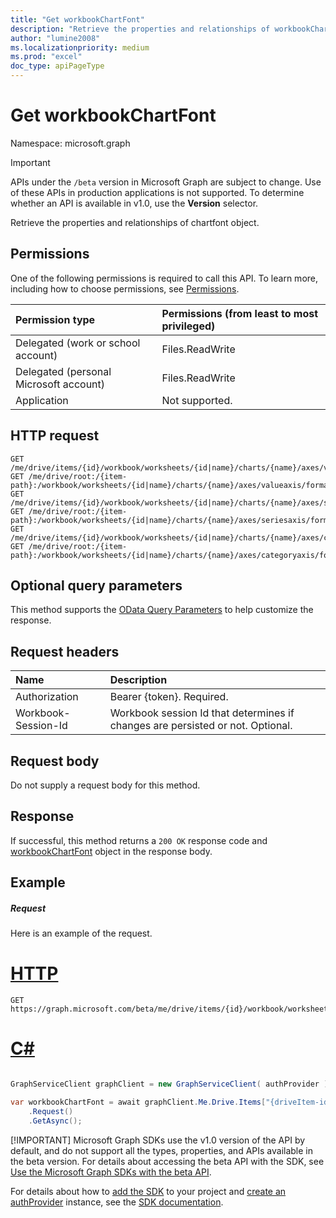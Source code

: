 ```yaml
---
title: "Get workbookChartFont"
description: "Retrieve the properties and relationships of workbookChartFont object."
author: "lumine2008"
ms.localizationpriority: medium
ms.prod: "excel"
doc_type: apiPageType
---
```


# Get workbookChartFont

Namespace: microsoft.graph

> [!IMPORTANT]
> APIs under the `/beta` version in Microsoft Graph are subject to change. Use of these APIs in production applications is not supported. To determine whether an API is available in v1.0, use the **Version** selector.

Retrieve the properties and relationships of chartfont object.
## Permissions
One of the following permissions is required to call this API. To learn more, including how to choose permissions, see [Permissions](/graph/permissions-reference).

|Permission type      | Permissions (from least to most privileged)              |
|:--------------------|:---------------------------------------------------------|
|Delegated (work or school account) | Files.ReadWrite    |
|Delegated (personal Microsoft account) | Files.ReadWrite    |
|Application | Not supported. |

## HTTP request
<!-- { "blockType": "ignored" } -->
```http
GET /me/drive/items/{id}/workbook/worksheets/{id|name}/charts/{name}/axes/valueaxis/format/font
GET /me/drive/root:/{item-path}:/workbook/worksheets/{id|name}/charts/{name}/axes/valueaxis/format/font
GET /me/drive/items/{id}/workbook/worksheets/{id|name}/charts/{name}/axes/seriesaxis/format/font
GET /me/drive/root:/{item-path}:/workbook/worksheets/{id|name}/charts/{name}/axes/seriesaxis/format/font
GET /me/drive/items/{id}/workbook/worksheets/{id|name}/charts/{name}/axes/categoryaxis/format/font
GET /me/drive/root:/{item-path}:/workbook/worksheets/{id|name}/charts/{name}/axes/categoryaxis/format/font
```
## Optional query parameters
This method supports the [OData Query Parameters](/graph/query-parameters) to help customize the response.

## Request headers
| Name      |Description|
|:----------|:----------|
| Authorization  | Bearer {token}. Required. |
| Workbook-Session-Id  | Workbook session Id that determines if changes are persisted or not. Optional.|

## Request body
Do not supply a request body for this method.

## Response

If successful, this method returns a `200 OK` response code and [workbookChartFont](../resources/workbookchartfont.md) object in the response body.
## Example
##### Request
Here is an example of the request.

# [HTTP](#tab/http)
<!-- {
  "blockType": "request",
  "name": "get_chartfont"
}-->
```msgraph-interactive
GET https://graph.microsoft.com/beta/me/drive/items/{id}/workbook/worksheets/{id|name}/charts/{name}/axes/valueaxis/format/font
```

# [C#](#tab/csharp)

```csharp

GraphServiceClient graphClient = new GraphServiceClient( authProvider );

var workbookChartFont = await graphClient.Me.Drive.Items["{driveItem-id}"].Workbook.Worksheets["{workbookWorksheet-id}"].Charts["{workbookChart-id}"].Axes.ValueAxis.Format.Font
	.Request()
	.GetAsync();

```


 [!IMPORTANT]
 Microsoft Graph SDKs use the v1.0 version of the API by default, and do not support all the types, properties, and APIs available in the beta version. For details about accessing the beta API with the SDK, see [Use the Microsoft Graph SDKs with the beta API](/graph/sdks/use-beta).

 For details about how to [add the SDK](/graph/sdks/sdk-installation) to your project and [create an authProvider](/graph/sdks/choose-authentication-providers) instance, see the [SDK documentation](/graph/sdks/sdks-overview).

